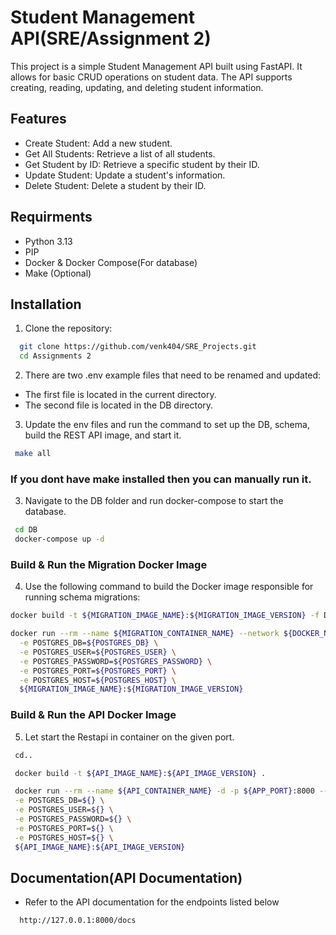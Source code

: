 
# Student Management API(SRE/Assignment 2)

This project is a simple Student Management API built using FastAPI. It allows for basic CRUD operations on student data. The API supports creating, reading, updating, and deleting student information.



## Features

- Create Student: Add a new student.
- Get All Students: Retrieve a list of all students.
- Get Student by ID: Retrieve a specific student by their ID.
- Update Student: Update a student's information.
- Delete Student: Delete a student by their ID.


## Requirments
- Python 3.13
- PIP
- Docker & Docker Compose(For database)
- Make (Optional)


## Installation
1) Clone the repository:

```bash
  git clone https://github.com/venk404/SRE_Projects.git
  cd Assignments 2
```
2) There are two .env example files that need to be renamed and updated:

- The first file is located in the current directory.
- The second file is located in the DB directory.

3) Update the env files and run the command to set up the DB, schema, build the REST API image, and start it.
 ```bash
  make all
```
### If you dont have make installed then you can manually run it.

3) Navigate to the DB folder and run docker-compose to start the database.
 ```bash
  cd DB
  docker-compose up -d
```



### Build & Run the Migration Docker Image

4) Use the following command to build the Docker image responsible for running schema migrations:

```bash
docker build -t ${MIGRATION_IMAGE_NAME}:${MIGRATION_IMAGE_VERSION} -f DB/Schemas/Dockerfile .

docker run --rm --name ${MIGRATION_CONTAINER_NAME} --network ${DOCKER_NETWORK} \
  -e POSTGRES_DB=${POSTGRES_DB} \
  -e POSTGRES_USER=${POSTGRES_USER} \
  -e POSTGRES_PASSWORD=${POSTGRES_PASSWORD} \
  -e POSTGRES_PORT=${POSTGRES_PORT} \
  -e POSTGRES_HOST=${POSTGRES_HOST} \
  ${MIGRATION_IMAGE_NAME}:${MIGRATION_IMAGE_VERSION}
```

### Build & Run the API Docker Image

5) Let start the Restapi in container on the given port.
 ```bash
  cd..

  docker build -t ${API_IMAGE_NAME}:${API_IMAGE_VERSION} .

  docker run --rm --name ${API_CONTAINER_NAME} -d -p ${APP_PORT}:8000 --network ${DOCKER_NETWORK} \
  -e POSTGRES_DB=${} \
  -e POSTGRES_USER=${} \
  -e POSTGRES_PASSWORD=${} \
  -e POSTGRES_PORT=${} \
  -e POSTGRES_HOST=${} \
  ${API_IMAGE_NAME}:${API_IMAGE_VERSION}
```


## Documentation(API Documentation)

- Refer to the API documentation for the endpoints listed below
```bash
  http://127.0.0.1:8000/docs
```